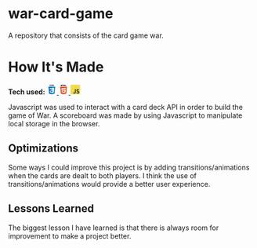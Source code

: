 # war-card-game
A repository that consists of the card game war.

# How It's Made

**Tech used:**
<a href="https://www.w3schools.com/css/" target="_blank" rel="noreferrer"> <img src="https://raw.githubusercontent.com/devicons/devicon/master/icons/css3/css3-original-wordmark.svg" alt="css3" width="20" height="20"/> </a>
<a href="https://www.w3.org/html/" target="_blank" rel="noreferrer"> <img src="https://raw.githubusercontent.com/devicons/devicon/master/icons/html5/html5-original-wordmark.svg" alt="html5" width="20" height="20"/> </a>
<a href="https://developer.mozilla.org/en-US/docs/Web/JavaScript" target="_blank" rel="noreferrer"> <img src="https://raw.githubusercontent.com/devicons/devicon/master/icons/javascript/javascript-original.svg" alt="javascript" width="20" height="20"/> </a>

Javascript was used to interact with a card deck API in order to build the game of War. A scoreboard was made by using Javascript to manipulate local storage in the browser.

## Optimizations

Some ways I could improve this project is by adding transitions/animations when the cards are dealt to both players. I think the use of transitions/animations would provide a better user experience.

## Lessons Learned

The biggest lesson I have learned is that there is always room for improvement to make a project better.
